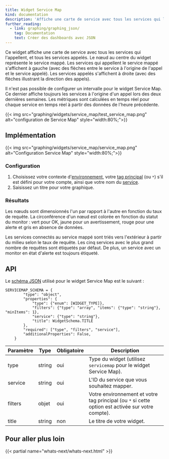 ```yaml
---
title: Widget Service Map
kind: documentation
description: 'Affiche une carte de service avec tous les services qui l''appellent, et tous les services appelés.'
further_reading:
  - link: graphing/graphing_json/
    tag: Documentation
    text: Créer des dashboards avec JSON
---
```

Ce widget affiche une carte de service avec tous les services qui l'appellent, et tous les services appelés. Le nœud au centre du widget représente le service mappé. Les services qui appellent le service mappé s'affichent à gauche (avec des flèches entre le service à l'origine de l'appel et le service appelé). Les services appelés s'affichent à droite (avec des flèches illustrant la direction des appels).

Il n'est pas possible de configurer un intervalle pour le widget Service Map. Ce dernier affiche toujours les services à l'origine d'un appel lors des deux dernières semaines. Les métriques sont calculées en temps réel pour chaque service en temps réel à partir des données de l'heure précédente.

{{< img src="graphing/widgets/service_map/test_service_map.png" alt="configuration de Service Map"  style="width:80%;">}}

## Implémentation

{{< img src="graphing/widgets/service_map/service_map.png" alt="Configuration Service Map"  style="width:80%;">}}

### Configuration

1. Choisissez votre contexte d'[environnement][1], votre [tag principal][2] (ou `*`) s'il est défini pour votre compte, ainsi que votre nom du [service][3].
2. Saisissez un titre pour votre graphique.

### Résultats

Les nœuds sont dimensionnés l'un par rapport à l'autre en fonction du taux de requête. La circonférence d'un nœud est colorée en fonction du statut du monitor : vert pour OK, jaune pour un avertissement, rouge pour une alerte et gris en absence de données.

Les services connectés au service mappé sont triés vers l'extérieur à partir du milieu selon le taux de requête. Les cinq services avec le plus grand nombre de requêtes sont étiquetés par défaut. De plus, un service avec un monitor en état d'alerte est toujours étiqueté.

## API

Le [schéma JSON][4] utilisé pour le widget Service Map est le suivant :

```
SERVICEMAP_SCHEMA = {
        "type": "object",
        "properties": {
            "type": {"enum": [WIDGET_TYPE]},
            "filters": {"type": "array", "items": {"type": "string"}, "minItems": 1},
            "service": {"type": "string"},
            "title": WidgetSchema.TITLE
        },
        "required": ["type", "filters", "service"],
        "additionalProperties": False,
    }
```

| Paramètre | Type   | Obligatoire | Description                                                       |
|-----------|--------|----------|-------------------------------------------------------------------|
| type      | string | oui      | Type du widget (utilisez `servicemap` pour le widget Service Map). |
| service   | string | oui      | L'ID du service que vous souhaitez mapper.                            |
| filters   | objet | oui      | Votre environnement et votre tag principal (ou `*` si cette option est activée sur votre compte).    |
| title     | string | non       | Le titre de votre widget.                                         |


## Pour aller plus loin

{{< partial name="whats-next/whats-next.html" >}}

[1]: /fr/tracing/send_traces
[2]: /fr/tracing/guide/setting_primary_tags_to_scope
[3]: /fr/tracing/visualization/service
[4]: /fr/graphing/graphing_json/widget_json